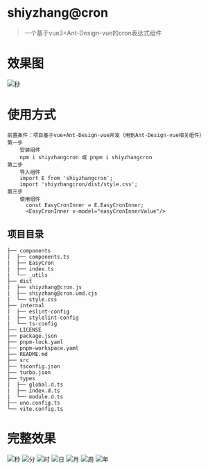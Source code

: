 # shiyzhang@cron

> 一个基于vue3+Ant-Design-vue的cron表达式组件

# 效果图

![秒](http://my.zsyou.top/2024/202403151750991.png)

# 使用方式

```
前置条件：项目基于vue+Ant-Design-vue开发（用到Ant-Design-vue相关组件）
第一步
    安装组件
    npm i shiyzhangcron 或 pnpm i shiyzhangcron
第二步
    导入组件
    import E from 'shiyzhangcron';
    import 'shiyzhangcron/dist/style.css';
第三步
    使用组件
      const EasyCronInner = E.EasyCronInner;
      <EasyCronInner v-model="easyCronInnerValue"/>
```

## 项目目录

```
├── components
|  ├── components.ts
|  ├── EasyCron
|  ├── index.ts
|  └── _utils
├── dist
|  ├── shiyzhang@cron.js
|  ├── shiyzhang@cron.umd.cjs
|  └── style.css
├── internal
|  ├── eslint-config
|  ├── stylelint-config
|  └── ts-config
├── LICENSE
├── package.json
├── pnpm-lock.yaml
├── pnpm-workspace.yaml
├── README.md
├── src
├── tsconfig.json
├── turbo.json
├── types
|  ├── global.d.ts
|  ├── index.d.ts
|  └── module.d.ts
├── uno.config.ts
└── vite.config.ts
```

# 完整效果

![秒](http://my.zsyou.top/2024/202403151750991.png) ![分](http://my.zsyou.top/2024/202403151750034.png) ![时](http://my.zsyou.top/2024/202403151750076.png) ![日](http://my.zsyou.top/2024/202403151750116.png) ![月](http://my.zsyou.top/2024/202403151750165.png) ![周](http://my.zsyou.top/2024/202403151750205.png) ![年](http://my.zsyou.top/2024/202403151750253.png)
